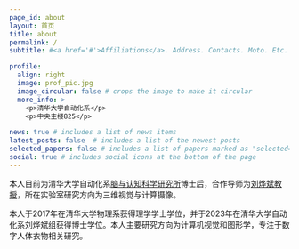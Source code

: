 ```yaml
---
page_id: about
layout: 首页
title: about
permalink: /
subtitle: #<a href='#'>Affiliations</a>. Address. Contacts. Moto. Etc.

profile:
  align: right
  image: prof_pic.jpg
  image_circular: false # crops the image to make it circular
  more_info: >
    <p>清华大学自动化系</p>
    <p>中央主楼825</p>

news: true # includes a list of news items
latest_posts: false  # includes a list of the newest posts
selected_papers: false # includes a list of papers marked as "selected={true}"
social: true # includes social icons at the bottom of the page
---
```


本人目前为清华大学自动化系[脑与认知科学研究所](http://media.au.tsinghua.edu.cn/index/index/index.html)博士后，合作导师为[刘烨斌教授](http://www.liuyebin.com/)，所在实验室研究方向为三维视觉与计算摄像。

本人于2017年在清华大学物理系获得理学学士学位，并于2023年在清华大学自动化系刘烨斌组获得博士学位。本人主要研究方向为计算机视觉和图形学，专注于数字人体衣物相关研究。